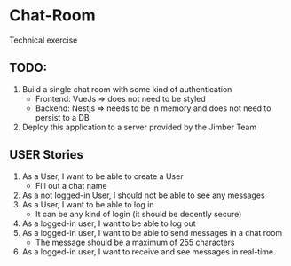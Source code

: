 # Chat-Room
Technical exercise


## TODO: 
1. Build a single chat room with some kind of authentication
     - Frontend: VueJs => does not need to be styled
     - Backend: Nestjs => needs to be in memory and does not need to persist to a DB
2. Deploy this application to a server provided by the Jimber Team

## USER Stories
1. As a User, I want to be able to create a User 
     - Fill out a chat name
2. As a not logged-in User, I should not be able to see any messages
3. As a User, I want to be able to log in
     - It can be any kind of login (it should be decently secure)
4. As a logged-in user, I want to be able to log out
5. As a logged-in user, I want to be able to send messages in a chat room
     - The message should be a maximum of 255 characters
7. As a logged-in user, I want to receive and see messages in real-time.
